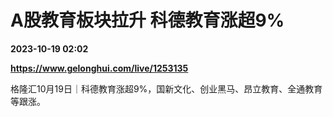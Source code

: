 # A股教育板块拉升 科德教育涨超9%

**2023-10-19 02:02**

**https://www.gelonghui.com/live/1253135**

格隆汇10月19日｜科德教育涨超9%，国新文化、创业黑马、昂立教育、全通教育等跟涨。